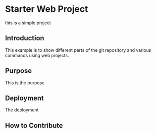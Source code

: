 # Starter Web Project

this is a simple project

## Introduction

This example is to show different parts of the git repository and various commands using web projects.

## Purpose

This is the purpose

## Deployment

The deployment

## How to Contribute

